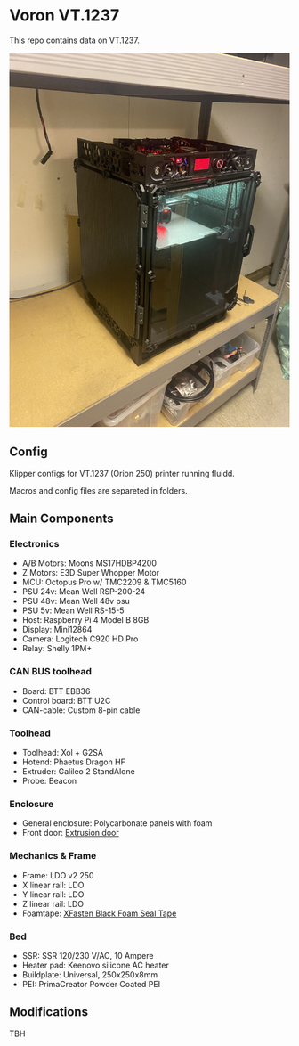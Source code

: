 # Voron VT.1237

This repo contains data on VT.1237. 


![VT.1237](./images/VT_1237.jpg)

## Config

Klipper configs for VT.1237 (Orion 250) printer running fluidd.

Macros and config files are separeted in folders.

## Main Components

### Electronics

- A/B Motors: Moons MS17HDBP4200
- Z Motors: E3D Super Whopper Motor
- MCU: Octopus Pro w/ TMC2209 & TMC5160
- PSU 24v: Mean Well RSP-200-24
- PSU 48v: Mean Well 48v psu
- PSU 5v: Mean Well RS-15-5
- Host: Raspberry Pi 4 Model B 8GB
- Display: Mini12864
- Camera: Logitech C920 HD Pro
- Relay: Shelly 1PM+

### CAN BUS toolhead
- Board: BTT EBB36
- Control board: BTT U2C
- CAN-cable: Custom 8-pin cable

### Toolhead
- Toolhead: Xol + G2SA
- Hotend: Phaetus Dragon HF
- Extruder: Galileo 2 StandAlone
- Probe: Beacon

### Enclosure
- General enclosure: Polycarbonate panels with foam
- Front door: [Extrusion door](https://github.com/tanaes/whopping_Voron_mods/blob/main/clickyclacky_door/)

### Mechanics & Frame
- Frame: LDO v2 250
- X linear rail: LDO
- Y linear rail: LDO
- Z linear rail: LDO
- Foamtape: [XFasten Black Foam Seal Tape](https://www.amazon.com/dp/B07QYGN3C1)

### Bed
- SSR: SSR 120/230 V/AC, 10 Ampere
- Heater pad: Keenovo silicone AC heater
- Buildplate: Universal, 250x250x8mm
- PEI: PrimaCreator Powder Coated PEI

## Modifications

TBH